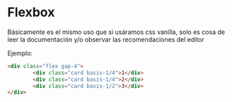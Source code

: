 # Flexbox

Básicamente es el mismo uso que si usáramos css vanilla, solo es cosa de leer la documentación y/o observar las recomendaciones del editor 

Ejemplo:
```html
<div class="flex gap-4">
        <div class="card basis-1/4">1</div>
        <div class="card basis-1/4">2</div>
        <div class="card basis-1/2">3</div>
</div>
```

